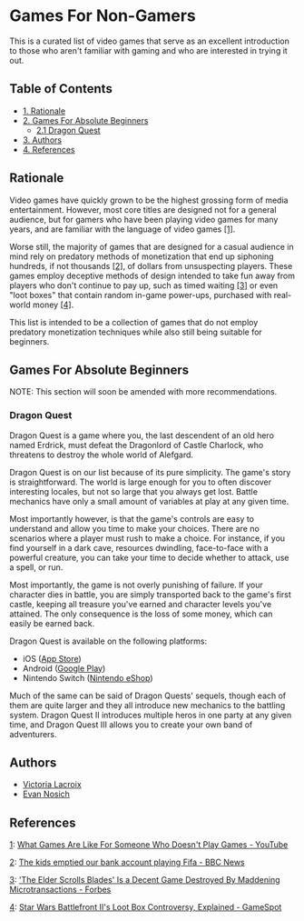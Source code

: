 # Games For Non-Gamers

This is a curated list of video games that serve as an excellent introduction to
those who aren't familiar with gaming and who are interested in trying it out.

## Table of Contents

- [1. Rationale](#rationale)
- [2. Games For Absolute Beginners](#games-for-absolute-beginners)
	- [2.1 Dragon Quest](#dragon-quest)
- [3. Authors](#authors)
- [4. References](#references)

## Rationale

Video games have quickly grown to be the highest grossing form of media
entertainment. However, most core titles are designed not for a general
audience, but for gamers who have been playing video games for many years, and
are familiar with the language of video games [[1]](#ref-1).

Worse still, the majority of games that are designed for a casual audience in
mind rely on predatory methods of monetization that end up siphoning hundreds,
if not thousands [[2]](#ref-2), of dollars from unsuspecting players. These games
employ deceptive methods of design intended to take fun away from players who
don't continue to pay up, such as timed waiting [[3]](#ref-3) or even "loot boxes"
that contain random in-game power-ups, purchased with real-world
money [[4]](#ref-4).

This list is intended to be a collection of games that do not employ predatory
monetization techniques while also still being suitable for beginners.

## Games For Absolute Beginners

NOTE: This section will soon be amended with more recommendations.

### Dragon Quest

Dragon Quest is a game where you, the last descendent of an old hero named
Erdrick, must defeat the Dragonlord of Castle Charlock, who threatens to destroy
the whole world of Alefgard.

Dragon Quest is on our list because of its pure simplicity. The game's story is
straightforward. The world is large enough for you to often discover interesting
locales, but not so large that you always get lost. Battle mechanics have only a
small amount of variables at play at any given time.

Most importantly however, is that the game's controls are easy to understand and
allow you time to make your choices. There are no scenarios where a player must
rush to make a choice. For instance, if you find yourself in a dark cave,
resources dwindling, face-to-face with a powerful creature, you can take your
time to decide whether to attack, use a spell, or run.

Most importantly, the game is not overly punishing of failure. If your character
dies in battle, you are simply transported back to the game's first castle,
keeping all treasure you've earned and character levels you've attained. The
only consequence is the loss of some money, which can easily be earned back.

Dragon Quest is available on the following platforms:

- iOS ([App Store](https://apps.apple.com/us/app/dragon-quest/id911201894))
- Android ([Google Play](https://play.google.com/store/apps/details?id=com.square_enix.android_googleplay.dq1_gp))
- Nintendo Switch ([Nintendo eShop](https://www.nintendo.com/games/detail/dragon-quest-switch/))

Much of the same can be said of Dragon Quests' sequels, though each of them are
quite larger and they all introduce new mechanics to the battling system. Dragon
Quest II introduces multiple heros in one party at any given time, and Dragon
Quest III allows you to create your own band of adventurers.

## Authors

- [Victoria Lacroix](https://www.vlacroix.ca/)
- [Evan Nosich](https://evannosich.ca/)

## References

<a id="ref-1"></a>
[1](#ref-1): [What Games Are Like For Someone Who Doesn't Play Games - YouTube][yt-1]

<a id="ref-2"></a>
[2](#ref-2): [The kids emptied our bank account playing Fifa - BBC News][bbc-1]

<a id="ref-3"></a>
[3](#ref-3): ['The Elder Scrolls Blades' Is a Decent Game Destroyed By Maddening Microtransactions - Forbes][forbes-1]

<a id="ref-4"></a>
[4](#ref-4): [Star Wars Battlefront II's Loot Box Controversy, Explained - GameSpot][gamespot-1]

[bbc-1]: https://www.bbc.com/news/technology-48908766
[forbes-1]: https://www.forbes.com/sites/paultassi/2019/04/06/the-elder-scrolls-blades-is-a-decent-game-destroyed-by-maddening-microtransactions/
[gamespot-1]: https://www.gamespot.com/articles/star-wars-battlefront-2s-loot-box-controversy-expl/1100-6455155/
[yt-1]: https://www.youtube.com/watch?v=ax7f3JZJHSw
